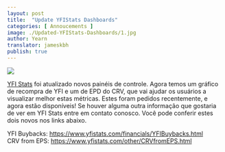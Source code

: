 ```yaml
---
layout: post
title:  "Update YFIStats Dashboards"
categories: [ Annoucements ]
image: ./Updated-YFIStats-Dashboards/1.jpg
author: Yearn
translator: jameskbh
publish: true
---
```


![](1.jpg) </br>

[YFI Stats](https://www.yfistats.com/) foi atualizado novos painéis de controle. Agora temos um gráfico de recompra de YFI e um de EPD do CRV, que vai ajudar os usuários a visualizar melhor estas métricas. Estes foram pedidos recentemente, e agora estão disponíveis! Se houver alguma outra informação que gostaria de ver em YFI Stats entre em contato conosco. Você pode conferir estes dois novos nos links abaixo.

YFI Buybacks: https://www.yfistats.com/financials/YFIBuybacks.html </br>
CRV from EPS: https://www.yfistats.com/other/CRVfromEPS.html
